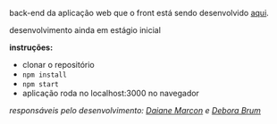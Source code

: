 back-end da aplicação web que o front está sendo desenvolvido [aqui](https://github.com/ddaiane/FCamara_squad5).

desenvolvimento ainda em estágio inicial

**instruções:**
- clonar o repositório
- `npm install`
- `npm start`
- aplicação roda no localhost:3000 no navegador

*responsáveis pelo desenvolvimento: [Daiane Marcon](https://github.com/ddaiane) e [Debora Brum](https://github.com/DeboraBrum)*
